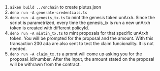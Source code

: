 1. ```aiken build ../onChain``` to create plutus.json
2. ```deno run -A generate-credentials.ts```
3. ```deno run -A genesis_tx.ts``` to mint the genesis token unArxh. Since the script is parametrized, every time the genesis_tx is run a new unArxh token is created with different policyId.
4. ```deno run -A mintin_tx.ts``` to mint proposals for that specific unArxh token. You will be prompted for the proposal and the amount. With this transaction 200 ada are also sent to test the claim funcionality. It is not needed.
6.  ```deno run -A claim_tx.ts``` a promt will come up asking you for the proposal_id/number. After the input, the amount stated on the proposal will be withrawn from the contract.
